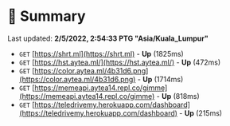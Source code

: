 # 📖 Summary
Last updated: **2/5/2022, 2:54:33 PTG "Asia/Kuala_Lumpur"**

- `GET` [https://shrt.ml](https://shrt.ml) - **Up** (1825ms)
- `GET` [https://hst.aytea.ml/](https://hst.aytea.ml/) - **Up** (472ms)
- `GET` [https://color.aytea.ml/4b31d6.png](https://color.aytea.ml/4b31d6.png) - **Up** (1714ms)
- `GET` [https://memeapi.aytea14.repl.co/gimme](https://memeapi.aytea14.repl.co/gimme) - **Up** (818ms)
- `GET` [https://teledrivemy.herokuapp.com/dashboard](https://teledrivemy.herokuapp.com/dashboard) - **Up** (215ms)
